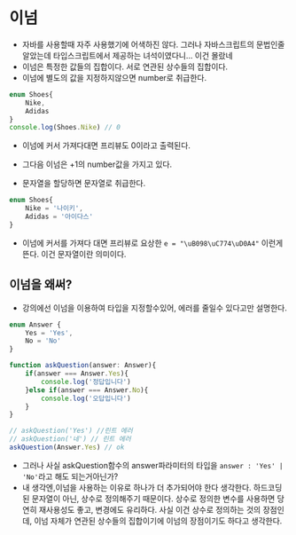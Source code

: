 # 이넘
- 자바를 사용할때 자주 사용했기에 어색하진 않다. 그러나 자바스크립트의 문법인줄알았는데 타입스크립트에서 제공하는 녀석이였다니... 이건 몰랐네
- 이넘은 특정한 값들의 집합이다. 서로 연관된 상수들의 집합이다.
- 이넘에 별도의 값을 지정하지않으면 number로 취급한다.
```typescript
enum Shoes{
    Nike,
    Adidas
}
console.log(Shoes.Nike) // 0
```
- 이넘에 커서 가져다대면 프리뷰도 0이라고 출력된다.
- 그다음 이넘은 +1의 number값을 가지고 있다.

- 문자열을 할당하면 문자열로 취급한다.
```typescript
enum Shoes{
    Nike = '나이키',
    Adidas = '아이다스'
}
```
- 이넘에 커서를 가져다 대면 프리뷰로 요상한 `e = "\uB098\uC774\uD0A4"` 이런게 뜬다. 이건 문자열이란 의미이다.

## 이넘을 왜써?
- 강의에선 이넘을 이용하여 타입을 지정할수있어, 에러를 줄일수 있다고만 설명한다.
```typescript
enum Answer {
    Yes = 'Yes',
    No = 'No'
}

function askQuestion(answer: Answer){
    if(answer === Answer.Yes){
        console.log('정답입니다')
    }else if(answer === Answer.No){
        console.log('오답입니다')
    }
}

// askQuestion('Yes') //린트 에러
// askQuestion('네') // 린트 에러
askQuestion(Answer.Yes) // ok
```
- 그러나 사실 askQuestion함수의 answer파라미터의 타입을 `answer : 'Yes' | 'No'`라고 해도 되는거아닌가?
- 내 생각엔,이넘을 사용하는 이유로 하나가 더 추가되어야 한다 생각한다. 하드코딩된 문자열이 아닌, 상수로 정의해주기 때문이다. 상수로 정의한 변수를 사용하면 당연히 재사용성도 좋고, 변경에도 유리하다. 사실 이건 상수로 정의하는 것의 장점인데, 이넘 자체가 연관된 상수들의 집합이기에 이넘의 장점이기도 하다고 생각한다.